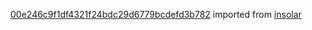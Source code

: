 [00e246c9f1df4321f24bdc29d6779bcdefd3b782](https://github.com/insolar/insolar/commit/00e246c9f1df4321f24bdc29d6779bcdefd3b782) imported from [insolar](https://github.com/insolar/insolar)

